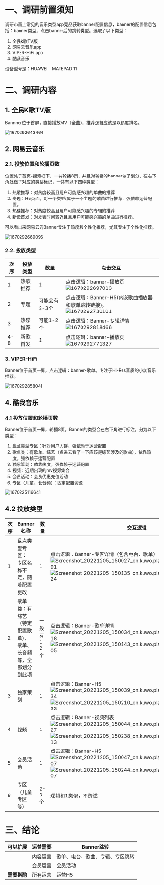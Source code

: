 # 一、调研前置须知

调研市面上常见的音乐类型app竞品获取banner配置信息，banner的配置信息包括：banner类型、点击banner后的跳转类型。选取了以下类型：

1. 全民k歌TV版
2. 网易云音乐app
3. VIPER-HiFi app
4. 酷我音乐

设备型号是：HUAWEI　MATEPAD 11

# 二、调研内容

## 1. 全民K歌TV版

Bannner位于首屏，直接播放MV（全曲），推荐逻辑应该是以热度排名。

![1670292643464](新建文件夹/1670292643464.png)

## 2. 网易云音乐

### 2.1. 投放位置和轮播页数

位置处于首页-搜索框下，一共轮播8页，并且对轮播的banner做了划分，在右下角处做了对应的类型标记，一共有以下四种类型：

1. 热歌推荐：对热度较高且用户可能感兴趣的单曲的推荐
2. 专题：H5页面，对一个类型/属于一个主题的歌曲进行推荐，强依赖运营配置。
3. 热碟推荐：对热度较高且用户可能感兴趣的专辑的推荐
4. 新歌首发：对发表时间较近且且用户可能感兴趣的单曲进行推荐。

可以看出来网易云的Banner专注于热度和个性化推荐，尤其专注于个性化推荐。

![1670292669096](新建文件夹/1670292669096.png)

### 2.2. 投放类型

| 次序 | 投放类型 | 数量          | 点击交互                                                     |
| ---- | -------- | ------------- | ------------------------------------------------------------ |
| 1    | 热歌推荐 | 1             | 点击逻辑：banner-播放页<br />![1670292697013](新建文件夹/1670292697013.png) |
| 2    | 专题     | 可能会有2-3个 | 点击逻辑：Banner-H5(内嵌歌曲播放器和歌单跳转链接)。<br />![1670292730101](新建文件夹/1670292730101.png) |
| 3    | 热碟推荐 | 可能1-2个     | 点击逻辑：Banner-专辑详情<br />![1670292818466](新建文件夹/1670292818466.png) |
| 4-8  | 新歌首发 | 1             | 点击逻辑：banner-播放页<br />![1670292771327](新建文件夹/1670292771327.png) |



### 3. VIPER-HiFi

Banner位于首页一屏，点击逻辑：banner-歌单。专注于Hi-Res音质的小众音乐推荐。

![1670292858041](新建文件夹/1670292858041.png)

## 4. 酷我音乐

### 4.1 投放位置和轮播页数

Banner位于首页一屏，轮播8页。Banner的类型会在右下角进行标注，分为以下类型：

1. 盘点类型专区：针对用户人群，强依赖于运营配置
2. 歌单类：有歌单、综艺（点进去看了一下应该是综艺涉及的歌曲），依靠热度，强依赖于运营配置
3. 独家策划：依靠热度，强依赖于运营配置
4. 视频：近期出现的mv视频集合
5. 会员活动：会员优惠充值活动
6. 专区（儿童、长音频）：固定配置资源

![1670225116641](新建文件夹/1670225116641.jpg)

## 4.2 投放类型

| 次序 | Banner名称                                                   | 数量        | 交互逻辑                                                     |
| ---- | ------------------------------------------------------------ | ----------- | ------------------------------------------------------------ |
| 1    | 盘点类型专区：<br />专区名称不定，随着配置更改               | 1           | 点击逻辑：Banner-专区详情（包含电台、歌单）<br />![Screenshot_20221205_150027_cn.kuwo.player_edit_320780804325491](新建文件夹/Screenshot_20221205_150027_cn.kuwo.player_edit_320780804325491.jpg)<br />![Screenshot_20221205_150135_cn.kuwo.player_edit_320728909578324](新建文件夹/Screenshot_20221205_150135_cn.kuwo.player_edit_320728909578324.jpg) |
| 2    | 歌单类：有综艺（特定配置歌单）、歌单、长音频等，全部划分到此项 | 一般有1-2个 | 点击逻辑：Banner-歌单详情<br />![Screenshot_20221205_150034_cn.kuwo.player_edit_320775545446118](新建文件夹/Screenshot_20221205_150034_cn.kuwo.player_edit_320775545446118.jpg)<br />![Screenshot_20221205_150143_cn.kuwo.player_edit_320721889932805](新建文件夹/Screenshot_20221205_150143_cn.kuwo.player_edit_320721889932805.jpg) |
| 3    | 独家策划                                                     | 1           | 点击逻辑：Banner-H5<br />![Screenshot_20221205_150039_cn.kuwo.player_edit_320762623917634](新建文件夹/Screenshot_20221205_150039_cn.kuwo.player_edit_320762623917634.jpg)<br />![Screenshot_20221205_150210_cn.kuwo.player_edit_320708775712133](新建文件夹/Screenshot_20221205_150210_cn.kuwo.player_edit_320708775712133.jpg) |
| 4    | 视频                                                         | 1           | 点击逻辑：Banner-视频列表<br />![Screenshot_20221205_150044_cn.kuwo.player_edit_320751903528627](新建文件夹/Screenshot_20221205_150044_cn.kuwo.player_edit_320751903528627.jpg)<br />![Screenshot_20221205_150238_cn.kuwo.player_edit_320702665990313](新建文件夹/Screenshot_20221205_150238_cn.kuwo.player_edit_320702665990313.jpg) |
| 5    | 会员活动                                                     | 1           | 点击逻辑：Banner-H5<br />![Screenshot_20221205_150047_cn.kuwo.player_edit_320745704094307](新建文件夹/Screenshot_20221205_150047_cn.kuwo.player_edit_320745704094307.jpg)<br />![Screenshot_20221205_150244_cn.kuwo.player_edit_320695226062607](新建文件夹/Screenshot_20221205_150244_cn.kuwo.player_edit_320695226062607.jpg) |
| 6    | 专区（儿童专区等）                                           | 2-3个       | 逻辑和1类似，不赘述                                          |



# 三、结论

| 可以扩展     | 运营需要 | Banner跳转                       |
| ------------ | -------- | -------------------------------- |
|              | 内容运营 | 歌单、电台、歌曲、专辑、专区跳转 |
|              | 会员运营 | 会员活动                         |
| **需要斟酌** | 所有运营 | 运营H5                           |